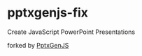 # pptxgenjs-fix

Create JavaScript PowerPoint Presentations

forked by [PptxGenJS](https://github.com/gitbrent/PptxGenJS/)
